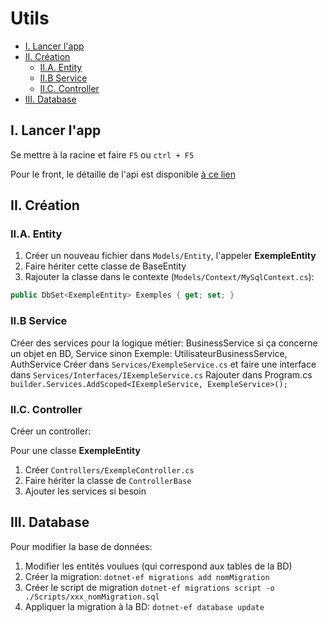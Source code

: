 # Utils

- [I. Lancer l'app](#i-lancer-lapp)
- [II. Création](#ii-création)
  - [II.A. Entity](#iia-entity)
  - [II.B Service](#iib-service)
  - [II.C. Controller](#iic-controller)
- [III. Database](#iii-database)

## I. Lancer l'app

Se mettre à la racine et faire `F5` ou `ctrl + F5`

Pour le front, le détaille de l'api est disponible [à ce lien](https://localhost:7284/swagger/)

## II. Création

### II.A. Entity

1. Créer un nouveau fichier dans `Models/Entity`, l'appeler **ExempleEntity**
2. Faire hériter cette classe de BaseEntity
3. Rajouter la classe dans le contexte (`Models/Context/MySqlContext.cs`):

```cs
public DbSet<ExempleEntity> Exemples { get; set; }
```

### II.B Service

Créer des services pour la logique métier: BusinessService si ça concerne un objet en BD, Service sinon
Exemple: UtilisateurBusinessService, AuthService
Créer dans `Services/ExempleService.cs` et faire une interface dans `Services/Interfaces/IExempleService.cs`
Rajouter dans Program.cs `builder.Services.AddScoped<IExempleService, ExempleService>();`

### II.C. Controller

Créer un controller:

Pour une classe **ExempleEntity**

1. Créer `Controllers/ExempleController.cs`
2. Faire hériter la classe de `ControllerBase`
3. Ajouter les services si besoin

## III. Database

Pour modifier la base de données:

1. Modifier les entités voulues (qui correspond aux tables de la BD)
2. Créer la migration: `dotnet-ef migrations add nomMigration`
3. Créer le script de migration `dotnet-ef migrations script -o ./Scripts/xxx_nomMigration.sql`
4. Appliquer la migration à la BD: `dotnet-ef database update`
